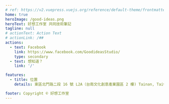 ```yaml
---
# ref: https://v2.vuepress.vuejs.org/reference/default-theme/frontmatter.html#home-page
home: true
heroImage: /good-ideas.png
heroText: 好想工作室 共同技術筆記
tagline: null
# actionText: Action Text
# actionLink: /##
actions:
  - text: Facebook
    link: https://www.facebook.com/GoodideasStudio/
    type: secondary
  - text: 想知道？
    link: '/'

features:
  - title: 位置
    details: 東區北門路二段 16 號 L2A（台南文化創意產業園區 2 樓) Tainan, Taiwan 701

footer: Copyright © 好想工作室
---
```


<!-- say something -->
